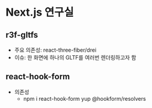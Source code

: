 # Next.js 연구실

## r3f-gltfs

- 주요 의존성: react-three-fiber/drei
- 이슈: 한 화면에 하나의 GLTF를 여러번 렌더링하고자 함

## react-hook-form

- 의존성
  - npm i react-hook-form yup @hookform/resolvers
